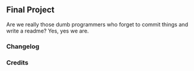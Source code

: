 ## Final Project 

Are we really those dumb programmers who forget to commit things and write a readme? Yes, yes we are.

### Changelog 

### Credits 
